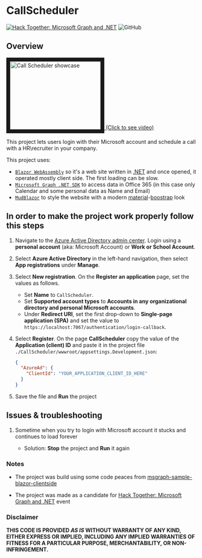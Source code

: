 # CallScheduler

[![Hack Together: Microsoft Graph and .NET](https://img.shields.io/badge/Microsoft%20-Hack--Together-orange?style=for-the-badge&logo=microsoft)](https://github.com/microsoft/hack-together)
![GitHub](https://img.shields.io/github/license/alexlogvin/CallScheduler?style=for-the-badge)

## Overview

<a href="http://www.youtube.com/watch?feature=player_embedded&v=5l2xtC3TmC8
" target="_blank"><img src="http://img.youtube.com/vi/5l2xtC3TmC8/0.jpg" 
alt="Call Scheduler showcase" width="240" height="180" border="10" /> (Click to see video)</a>

This project lets users login with their Microsoft account and schedule a call with a HR\recruiter in your company.

This project uses:

* [`Blazor WebAssembly`](https://dotnet.microsoft.com/en-us/apps/aspnet/web-apps/blazor) so it's a web site written in [.NET](https://dotnet.microsoft.com/en-us/) and once opened, it operated mostly client side. The first loading can be slow.
* [`Microsoft Graph .NET SDK`](https://learn.microsoft.com/en-us/graph/) to access data in Office 365 (in this case only Calendar and some personal data as Name and Email)
* [`MudBlazor`](https://mudblazor.com/) to style the website with a modern [material](https://m3.material.io/)-[boostrap](https://getbootstrap.com/) look

## In order to make the project work properly follow this steps

1. Navigate to the [Azure Active Directory admin center](https://aad.portal.azure.com). Login using a **personal account** (aka: Microsoft Account) or **Work or School Account**.

1. Select **Azure Active Directory** in the left-hand navigation, then select **App registrations** under **Manage**.

1. Select **New registration**. On the **Register an application** page, set the values as follows.

    - Set **Name** to `CallScheduler`.
    - Set **Supported account types** to **Accounts in any organizational directory and personal Microsoft accounts**.
    - Under **Redirect URI**, set the first drop-down to **Single-page application (SPA)** and set the value to `https://localhost:7067/authentication/login-callback`.

1. Select **Register**. On the page **CallScheduler** copy the value of the **Application (client) ID** and paste it in the project file `./CallScheduler/wwwroot/appsettings.Development.json`:

    ```json
    {
      "AzureAd": {
        "ClientId": "YOUR_APPLICATION_CLIENT_ID_HERE"
      }
    }
    ```

1. Save the file and **Run** the project

## Issues & troubleshooting

1. Sometime when you try to login with Microsoft account it stucks and continues to load forever

    - Solution: **Stop** the project and **Run** it again

### Notes
- The project was build using some code peaces from [msgraph-sample-blazor-clientside](https://github.com/microsoftgraph/msgraph-sample-blazor-clientside)

- The project was made as a candidate for [Hack Together: Microsoft Graph and .NET](https://github.com/microsoft/hack-together) event

### Disclaimer
**THIS CODE IS PROVIDED _AS IS_ WITHOUT WARRANTY OF ANY KIND, EITHER EXPRESS OR IMPLIED, INCLUDING ANY IMPLIED WARRANTIES OF FITNESS FOR A PARTICULAR PURPOSE, MERCHANTABILITY, OR NON-INFRINGEMENT.**
